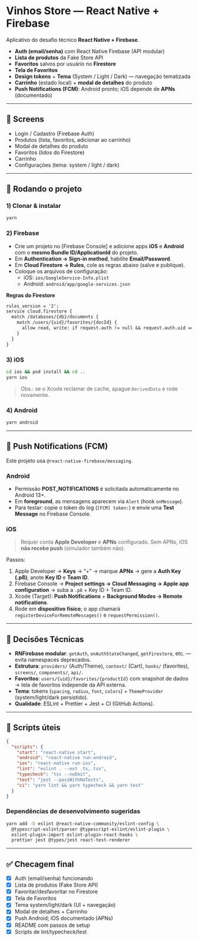 # Vinhos Store — React Native + Firebase

Aplicativo do desafio técnico **React Native + Firebase**.

- **Auth (email/senha)** com React Native Firebase (API modular)
- **Lista de produtos** da Fake Store API
- **Favoritos** salvos por usuário no **Firestore**
- **Tela de Favoritos**
- **Design tokens** + **Tema** (System / Light / Dark) — navegação tematizada
- **Carrinho** (estado local) + **modal de detalhes** do produto
- **Push Notifications (FCM)**: Android pronto; iOS depende de **APNs** (documentado)

---

## 📱 Screens

- Login / Cadastro (Firebase Auth)
- Produtos (lista, favoritos, adicionar ao carrinho)
- Modal de detalhes do produto
- Favoritos (lidos do Firestore)
- Carrinho
- Configurações (tema: system / light / dark)

---

## 🚀 Rodando o projeto

### 1) Clonar & instalar
```bash
yarn
```

### 2) Firebase

- Crie um projeto no [Firebase Console] e adicione apps **iOS** e **Android** com o **mesmo Bundle ID/ApplicationId** do projeto.
- Em **Authentication → Sign-in method**, habilite **Email/Password**.
- Em **Cloud Firestore → Rules**, cole as regras abaixo (salve e publique).
- Coloque os arquivos de configuração:
  - iOS: `ios/GoogleService-Info.plist`
  - Android: `android/app/google-services.json`

**Regras do Firestore**

```txt
rules_version = '2';
service cloud.firestore {
  match /databases/{db}/documents {
    match /users/{uid}/favorites/{docId} {
      allow read, write: if request.auth != null && request.auth.uid == uid;
    }
  }
}
```

### 3) iOS
```bash
cd ios && pod install && cd ..
yarn ios
```
> Obs.: se o Xcode reclamar de cache, apague `DerivedData` e rode novamente.

### 4) Android
```bash
yarn android
```

---

## 🔔 Push Notifications (FCM)

Este projeto usa `@react-native-firebase/messaging`.

### Android
- Permissão **POST_NOTIFICATIONS** é solicitada automaticamente no Android 13+.
- Em **foreground**, as mensagens aparecem via `Alert` (hook `onMessage`).
- Para testar: copie o token do log (`[FCM] token:`) e envie uma **Test Message** no Firebase Console.

### iOS
> Requer conta **Apple Developer** e **APNs** configurado. Sem APNs, iOS **não recebe push** (simulador também não).

Passos:
1. Apple Developer → **Keys** → “+” → marque **APNs** → gere a **Auth Key (.p8)**; anote **Key ID** e **Team ID**.
2. Firebase Console → **Project settings → Cloud Messaging → Apple app configuration** → suba a `.p8` + Key ID + Team ID.
3. Xcode (Target): **Push Notifications** + **Background Modes → Remote notifications**.
4. Rode em **dispositivo físico**; o app chamará `registerDeviceForRemoteMessages()` e `requestPermission()`.

---

## 🧩 Decisões Técnicas

- **RNFirebase modular**: `getAuth`, `onAuthStateChanged`, `getFirestore`, etc. — evita namespaces deprecados.
- **Estrutura**: `providers/` (Auth/Theme), `context/` (Cart), `hooks/` (favorites), `screens/`, `components/`, `api/`.
- **Favoritos**: `users/{uid}/favorites/{productId}` com snapshot de dados → tela de favoritos independe da API externa.
- **Tema**: tokens (`spacing`, `radius`, `font`, `colors`) + `ThemeProvider` (system/light/dark persistido).
- **Qualidade**: ESLint + Prettier + Jest + CI (GitHub Actions).

---

## 🧪 Scripts úteis

```json
{
  "scripts": {
    "start": "react-native start",
    "android": "react-native run-android",
    "ios": "react-native run-ios",
    "lint": "eslint . --ext .ts,.tsx",
    "typecheck": "tsc --noEmit",
    "test": "jest --passWithNoTests",
    "ci": "yarn lint && yarn typecheck && yarn test"
  }
}
```

### Dependências de desenvolvimento sugeridas
```bash
yarn add -D eslint @react-native-community/eslint-config \
  @typescript-eslint/parser @typescript-eslint/eslint-plugin \
  eslint-plugin-import eslint-plugin-react-hooks \
  prettier jest @types/jest react-test-renderer
```

---

## ✅ Checagem final

- [x] Auth (email/senha) funcionando
- [x] Lista de produtos (Fake Store API)
- [x] Favoritar/desfavoritar no Firestore
- [x] Tela de Favoritos
- [x] Tema system/light/dark (UI + navegação)
- [x] Modal de detalhes + Carrinho
- [x] Push Android; iOS documentado (APNs)
- [x] README com passos de setup
- [x] Scripts de lint/typecheck/test
```

